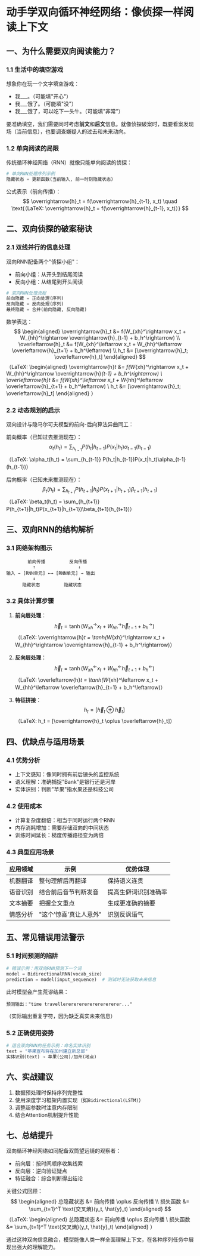 # 动手学双向循环神经网络：像侦探一样阅读上下文

## 一、为什么需要双向阅读能力？
### 1.1 生活中的填空游戏
想象你在玩一个文字填空游戏：

- 我___。（可能填"开心"）
- 我___饿了。（可能填"没"）
- 我___饿了，可以吃下一头牛。（可能填"非常"）

要准确填空，我们需要同时考虑**前文**和**后文**信息。就像侦探破案时，既要看案发现场（当前信息），也要调查嫌疑人的过去和未来动向。

### 1.2 单向阅读的局限
传统循环神经网络（RNN）就像只能单向阅读的侦探：
```python
# 单向RNN处理序列示例
隐藏状态 = 更新函数(当前输入, 前一时刻隐藏状态)
```
公式表示（前向传播）：
$$
\overrightarrow{h}_t = f(\overrightarrow{h}_{t-1}, x_t) \quad \text{（LaTeX: \overrightarrow{h}_t = f(\overrightarrow{h}_{t-1}, x_t)）}
$$

## 二、双向侦探的破案秘诀
### 2.1 双线并行的信息处理
双向RNN配备两个"侦探小组"：
- 前向小组：从开头到结尾阅读
- 反向小组：从结尾到开头阅读

```python
# 双向RNN处理流程
前向隐藏 = 正向处理(序列)
反向隐藏 = 反向处理(序列)
最终隐藏 = 合并(前向隐藏, 反向隐藏)
```

数学表达：
$$
\begin{aligned}
\overrightarrow{h}_t &= f(W_{xh}^\rightarrow x_t + W_{hh}^\rightarrow \overrightarrow{h}_{t-1} + b_h^\rightarrow) \\
\overleftarrow{h}_t &= f(W_{xh}^\leftarrow x_t + W_{hh}^\leftarrow \overleftarrow{h}_{t+1} + b_h^\leftarrow) \\
h_t &= [\overrightarrow{h}_t; \overleftarrow{h}_t]
\end{aligned}
$$
（LaTeX:
\begin{aligned}
\overrightarrow{h}_t &= f(W_{xh}^\rightarrow x_t + W_{hh}^\rightarrow \overrightarrow{h}_{t-1} + b_h^\rightarrow) \\
\overleftarrow{h}_t &= f(W_{xh}^\leftarrow x_t + W_{hh}^\leftarrow \overleftarrow{h}_{t+1} + b_h^\leftarrow) \\
h_t &= [\overrightarrow{h}_t; \overleftarrow{h}_t]
\end{aligned}
）

### 2.2 动态规划的启示
双向设计与隐马尔可夫模型的前向-后向算法异曲同工：

前向概率（已知过去推测现在）：
$$
\alpha_t(h_t) = \sum_{h_{t-1}} P(h_t|h_{t-1})P(x_t|h_t)\alpha_{t-1}(h_{t-1})
$$
（LaTeX: \alpha_t(h_t) = \sum_{h_{t-1}} P(h_t|h_{t-1})P(x_t|h_t)\alpha_{t-1}(h_{t-1})）

后向概率（已知未来推测现在）：
$$
\beta_t(h_t) = \sum_{h_{t+1}} P(h_{t+1}|h_t)P(x_{t+1}|h_{t+1})\beta_{t+1}(h_{t+1})
$$
（LaTeX: \beta_t(h_t) = \sum_{h_{t+1}} P(h_{t+1}|h_t)P(x_{t+1}|h_{t+1})\beta_{t+1}(h_{t+1})）

## 三、双向RNN的结构解析
### 3.1 网络架构图示
```
        前向传播         反向传播
          ↑                ↓
输入 → [RNN单元] ←→ [RNN单元] → 输出
          ↕                ↕
      隐藏状态         隐藏状态
```

### 3.2 具体计算步骤
1. **前向层处理**：
$$
\overrightarrow{h}_t = \tanh(W_{xh}^\rightarrow x_t + W_{hh}^\rightarrow \overrightarrow{h}_{t-1} + b_h^\rightarrow)
$$
（LaTeX: \overrightarrow{h}_t = \tanh(W_{xh}^\rightarrow x_t + W_{hh}^\rightarrow \overrightarrow{h}_{t-1} + b_h^\rightarrow)）

2. **反向层处理**：
$$
\overleftarrow{h}_t = \tanh(W_{xh}^\leftarrow x_t + W_{hh}^\leftarrow \overleftarrow{h}_{t+1} + b_h^\leftarrow)
$$
（LaTeX: \overleftarrow{h}_t = \tanh(W_{xh}^\leftarrow x_t + W_{hh}^\leftarrow \overleftarrow{h}_{t+1} + b_h^\leftarrow)）

3. **特征拼接**：
$$
h_t = [\overrightarrow{h}_t \oplus \overleftarrow{h}_t]
$$
（LaTeX: h_t = [\overrightarrow{h}_t \oplus \overleftarrow{h}_t]）

## 四、优缺点与适用场景
### 4.1 优势分析
- 上下文感知：像同时拥有前后镜头的监控系统
- 语义理解：准确捕捉"Bank"是银行还是河岸
- 实体识别：判断"苹果"指水果还是科技公司

### 4.2 使用成本
- 计算复杂度翻倍：相当于同时运行两个RNN
- 内存消耗增加：需要存储双向的中间状态
- 训练时间延长：梯度传播路径变为两倍

### 4.3 典型应用场景
| 应用领域       | 示例                     | 优势体现                 |
|----------------|--------------------------|--------------------------|
| 机器翻译       | 整句理解后再翻译         | 保持语义连贯             |
| 语音识别       | 结合前后音节判断发音     | 提高生僻词识别准确率     |
| 文本摘要       | 把握全文重点             | 生成更准确的摘要         |
| 情感分析       | "这个'惊喜'真让人意外"   | 识别反讽语气             |

## 五、常见错误用法警示
### 5.1 时间预测的陷阱
```python
# 错误示例：用双向RNN预测下一个词
model = BidirectionalRNN(vocab_size)
prediction = model(input_sequence)  # 测试时无法获取未来信息
```
此时模型会产生荒谬结果：
```
预测输出："time travellererererererererererer..."
```
（实际输出重复字符，因为缺乏真实未来信息）

### 5.2 正确使用姿势
```python
# 适合双向RNN的任务示例：命名实体识别
text = "苹果宣布将在加州建立新总部"
实体识别(text) → 苹果(公司)/加州(地点)
```

## 六、实战建议
1. 数据预处理时保持序列完整性
2. 使用深度学习框架内置实现（如`Bidirectional(LSTM)`）
3. 调整超参数时注意内存限制
4. 结合Attention机制提升性能

## 七、总结提升
双向循环神经网络如同配备双筒望远镜的观察者：
- 前向层：按时间顺序收集线索
- 反向层：逆向验证疑点
- 特征融合：综合判断得出结论

关键公式回顾：
$$
\begin{aligned}
总隐藏状态 &= 前向传播 \oplus 反向传播 \\
损失函数 &= \sum_{t=1}^T \text{交叉熵}(y_t, \hat{y}_t)
\end{aligned}
$$
（LaTeX:
\begin{aligned}
总隐藏状态 &= 前向传播 \oplus 反向传播 \\
损失函数 &= \sum_{t=1}^T \text{交叉熵}(y_t, \hat{y}_t)
\end{aligned}
）

通过这种双向信息融合，模型能像人类一样全面理解上下文，在各种序列任务中展现出强大的理解能力。